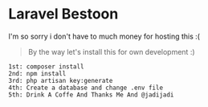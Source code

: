 # Laravel Bestoon
I'm so sorry i don't have to much money for hosting this :(

> By the way let's install this for own development :)
```
1st: composer install
2nd: npm install
3rd: php artisan key:generate
4th: Create a database and change .env file
5th: Drink A Coffe And Thanks Me And @jadijadi
```
